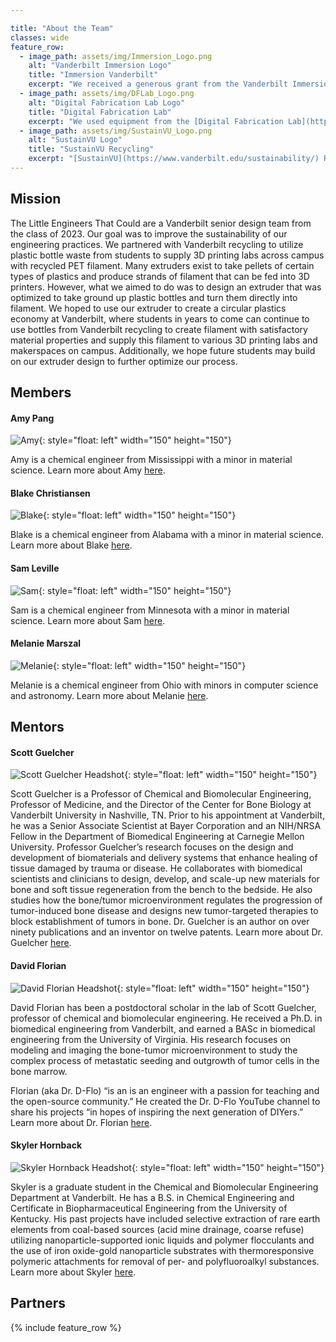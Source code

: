 ```yaml
---

title: "About the Team"
classes: wide
feature_row:
  - image_path: assets/img/Immersion_Logo.png
    alt: "Vanderbilt Immersion Logo"
    title: "Immersion Vanderbilt"
    excerpt: "We received a generous grant from the Vanderbilt Immersion Office (see us in [MyVU](https://news.vanderbilt.edu/2023/02/22/provost-awards-44-immersion-faculty-mentoring-grants/)!)."
  - image_path: assets/img/DFLab_Logo.png
    alt: "Digital Fabrication Lab Logo"
    title: "Digital Fabrication Lab"
    excerpt: "We used equipment from the [Digital Fabrication Lab](https://www.digitalfabricationlab.com/) to create regrind, 3D printed parts, and machined parts."
  - image_path: assets/img/SustainVU_Logo.png
    alt: "SustainVU Logo"
    title: "SustainVU Recycling"
    excerpt: "[SustainVU](https://www.vanderbilt.edu/sustainability/) Recycling has provided us with recycled plastic bottles from Vanderbilt students."
---
```



## Mission

The Little Engineers That Could are a Vanderbilt senior design team from the class of 2023. Our goal was to improve the sustainability of our engineering practices. We partnered with Vanderbilt recycling to utilize plastic bottle waste from students to supply 3D printing labs across campus with recycled PET filament. Many extruders exist to take pellets of certain types of plastics and produce strands of filament that can be fed into 3D printers. However, what we aimed to do was to design an extruder that was optimized to take ground up plastic bottles and turn them directly into filament. We hoped to use our extruder to create a circular plastics economy at Vanderbilt, where students in years to come can continue to use bottles from Vanderbilt recycling to create filament with satisfactory material properties and supply this filament to various 3D printing labs and makerspaces on campus. Additionally, we hope future students may build on our extruder design to further optimize our process.

## Members

#### Amy Pang

![Amy](/assets/img/Amy_Headshot_Clear.png){: style="float: left" width="150" height="150"}

Amy is a chemical engineer from Mississippi with a minor in material science. Learn more about Amy [here](https://www.linkedin.com/in/amyspang/).

<div style="clear:both;"></div>

#### Blake Christiansen

![Blake](/assets/img/Blake_Headshot_Clear.png){: style="float: left" width="150" height="150"}

Blake is a chemical engineer from Alabama with a minor in material science. Learn more about Blake [here](https://www.linkedin.com/in/b-christiansen/).

<div style="clear:both;"></div>

#### Sam Leville

![Sam](/assets/img/Sam_Headshot_Clear.png){: style="float: left" width="150" height="150"}

Sam is a chemical engineer from Minnesota with a minor in material science. Learn more about Sam [here](https://www.linkedin.com/in/samuel-leville/).

<div style="clear:both;"></div>

#### Melanie Marszal

![Melanie](/assets/img/Melanie_Headshot_Clear.png){: style="float: left" width="150" height="150"}

Melanie is a chemical engineer from Ohio with minors in computer science and astronomy. Learn more about Melanie [here](https://www.linkedin.com/in/melanie-marszal/).

<div style="clear:both;"></div>

## Mentors

#### Scott Guelcher

![Scott Guelcher Headshot](/assets/img/Guelcher_Headshot-Clear.png){: style="float: left" width="150" height="150"}

Scott Guelcher is a Professor of Chemical and Biomolecular Engineering, Professor of Medicine, and the Director of the Center for Bone Biology at Vanderbilt University in Nashville, TN.  Prior to his appointment at Vanderbilt, he was a Senior Associate Scientist at Bayer Corporation and an NIH/NRSA Fellow in the Department of Biomedical Engineering at Carnegie Mellon University. Professor Guelcher’s research focuses on the design and development of biomaterials and delivery systems that enhance healing of tissue damaged by trauma or disease. He collaborates with biomedical scientists and clinicians to design, develop, and scale-up new materials for bone and soft tissue regeneration from the bench to the bedside.   He also studies how the bone/tumor microenvironment regulates the progression of tumor-induced bone disease and designs new tumor-targeted therapies to block establishment of tumors in bone. Dr. Guelcher is an author on over ninety publications and an inventor on twelve patents. Learn more about Dr. Guelcher [here](https://www.linkedin.com/in/guelcher-scott-778a8a1b/).

<div style="clear:both;"></div>

#### David Florian

![David Florian Headshot](/assets/img/David_Headshot-Clear.png){: style="float: left" width="150" height="150"}

David Florian has been a postdoctoral scholar in the lab of Scott Guelcher, professor of chemical and biomolecular engineering. He received a Ph.D. in biomedical engineering from Vanderbilt, and earned a BASc in biomedical engineering from the University of Virginia. His research focuses on modeling and imaging the bone-tumor microenvironment to study the complex process of metastatic seeding and outgrowth of tumor cells in the bone marrow. 

Florian (aka Dr. D-Flo) “is an is an engineer with a passion for teaching and the open-source community.” He created the Dr. D-Flo YouTube channel to share his projects “in hopes of inspiring the next generation of DIYers.” Learn more about Dr. Florian [here](https://www.linkedin.com/in/david-florian-7a2494132/).

<div style="clear:both;"></div>

#### Skyler Hornback

![Skyler Hornback Headshot](/assets/img/Skyler_Headshot-Clear.png){: style="float: left" width="150" height="150"}

Skyler is a graduate student in the Chemical and Biomolecular Engineering Department at Vanderbilt. He has a B.S. in Chemical Engineering and Certificate in Biopharmaceutical Engineering from the University of Kentucky. His past projects have included selective extraction of rare earth elements from coal-based sources (acid mine drainage, coarse refuse) utilizing nanoparticle-supported ionic liquids and polymer flocculants and the use of iron oxide-gold nanoparticle substrates with thermoresponsive polymeric attachments for removal of per- and polyfluoroalkyl substances. Learn more about Skyler [here](https://www.linkedin.com/in/skylerhornback/).

<div style="clear:both;"></div>

## Partners
{% include feature_row %}
